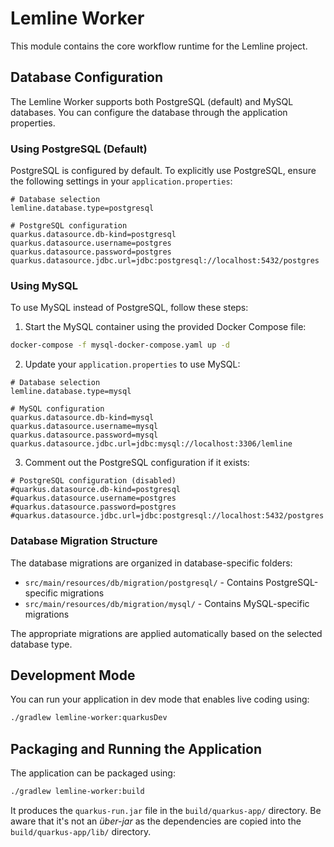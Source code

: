 # Lemline Worker

This module contains the core workflow runtime for the Lemline project.

## Database Configuration

The Lemline Worker supports both PostgreSQL (default) and MySQL databases. You can configure the database through the application properties.

### Using PostgreSQL (Default)

PostgreSQL is configured by default. To explicitly use PostgreSQL, ensure the following settings in your `application.properties`:

```properties
# Database selection
lemline.database.type=postgresql

# PostgreSQL configuration
quarkus.datasource.db-kind=postgresql
quarkus.datasource.username=postgres
quarkus.datasource.password=postgres
quarkus.datasource.jdbc.url=jdbc:postgresql://localhost:5432/postgres
```

### Using MySQL

To use MySQL instead of PostgreSQL, follow these steps:

1. Start the MySQL container using the provided Docker Compose file:

```bash
docker-compose -f mysql-docker-compose.yaml up -d
```

2. Update your `application.properties` to use MySQL:

```properties
# Database selection
lemline.database.type=mysql

# MySQL configuration
quarkus.datasource.db-kind=mysql
quarkus.datasource.username=mysql
quarkus.datasource.password=mysql
quarkus.datasource.jdbc.url=jdbc:mysql://localhost:3306/lemline
```

3. Comment out the PostgreSQL configuration if it exists:

```properties
# PostgreSQL configuration (disabled)
#quarkus.datasource.db-kind=postgresql
#quarkus.datasource.username=postgres
#quarkus.datasource.password=postgres
#quarkus.datasource.jdbc.url=jdbc:postgresql://localhost:5432/postgres
```

### Database Migration Structure

The database migrations are organized in database-specific folders:

- `src/main/resources/db/migration/postgresql/` - Contains PostgreSQL-specific migrations
- `src/main/resources/db/migration/mysql/` - Contains MySQL-specific migrations

The appropriate migrations are applied automatically based on the selected database type.

## Development Mode

You can run your application in dev mode that enables live coding using:

```bash
./gradlew lemline-worker:quarkusDev
```

## Packaging and Running the Application

The application can be packaged using:

```bash
./gradlew lemline-worker:build
```

It produces the `quarkus-run.jar` file in the `build/quarkus-app/` directory.
Be aware that it's not an _über-jar_ as the dependencies are copied into the `build/quarkus-app/lib/` directory. 